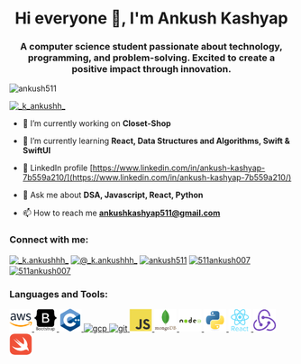<h1 align="center">Hi everyone 👋, I'm Ankush Kashyap</h1>
<h3 align="center">A computer science student passionate about technology, programming, and problem-solving. Excited to create a positive impact through innovation.</h3>

<p align="left"> <img src="https://komarev.com/ghpvc/?username=ankush511&label=Profile%20views&color=0e75b6&style=flat" alt="ankush511" /> </p>

<p align="left"> <a href="https://twitter.com/_k_ankushh_/" target="blank"><img src="https://img.shields.io/twitter/follow/_k_ankushh_?logo=twitter&style=for-the-badge" alt="_k_ankushh_" /></a> </p>

- 🔭 I’m currently working on **Closet-Shop**

- 🌱 I’m currently learning **React, Data Structures and Algorithms, Swift & SwiftUI**

- 🔗 LinkedIn profile [https://www.linkedin.com/in/ankush-kashyap-7b559a210/](https://www.linkedin.com/in/ankush-kashyap-7b559a210/)

- 💬 Ask me about **DSA, Javascript, React, Python**

- 📫 How to reach me **ankushkashyap511@gmail.com**

<h3 align="left">Connect with me:</h3>
<p align="left">
<a href="https://twitter.com/_k_ankushh_" target="blank"><img align="center" src="https://raw.githubusercontent.com/rahuldkjain/github-profile-readme-generator/master/src/images/icons/Social/twitter.svg" alt="_k.ankushhh_" height="30" width="40" /></a>
<a href="https://instagram.com/@_k.ankushhh_" target="blank"><img align="center" src="https://raw.githubusercontent.com/rahuldkjain/github-profile-readme-generator/master/src/images/icons/Social/instagram.svg" alt="@_k.ankushhh_" height="30" width="40" /></a>
<a href="https://www.codechef.com/users/ankush511" target="blank"><img align="center" src="https://cdn.jsdelivr.net/npm/simple-icons@3.1.0/icons/codechef.svg" alt="ankush511" height="30" width="40" /></a>
<a href="https://www.leetcode.com/511ankush007" target="blank"><img align="center" src="https://raw.githubusercontent.com/rahuldkjain/github-profile-readme-generator/master/src/images/icons/Social/leet-code.svg" alt="511ankush007" height="30" width="40" /></a>
<a href="https://auth.geeksforgeeks.org/user/511ankush007" target="blank"><img align="center" src="https://raw.githubusercontent.com/rahuldkjain/github-profile-readme-generator/master/src/images/icons/Social/geeks-for-geeks.svg" alt="511ankush007" height="30" width="40" /></a>
</p>

<h3 align="left">Languages and Tools:</h3>
<p align="left"> <a href="https://aws.amazon.com" target="_blank" rel="noreferrer"> <img src="https://raw.githubusercontent.com/devicons/devicon/master/icons/amazonwebservices/amazonwebservices-original-wordmark.svg" alt="aws" width="40" height="40"/> </a> <a href="https://getbootstrap.com" target="_blank" rel="noreferrer"> <img src="https://raw.githubusercontent.com/devicons/devicon/master/icons/bootstrap/bootstrap-plain-wordmark.svg" alt="bootstrap" width="40" height="40"/> </a> <a href="https://www.w3schools.com/cpp/" target="_blank" rel="noreferrer"> <img src="https://raw.githubusercontent.com/devicons/devicon/master/icons/cplusplus/cplusplus-original.svg" alt="cplusplus" width="40" height="40"/> </a> <a href="https://cloud.google.com" target="_blank" rel="noreferrer"> <img src="https://www.vectorlogo.zone/logos/google_cloud/google_cloud-icon.svg" alt="gcp" width="40" height="40"/> </a> <a href="https://git-scm.com/" target="_blank" rel="noreferrer"> <img src="https://www.vectorlogo.zone/logos/git-scm/git-scm-icon.svg" alt="git" width="40" height="40"/> </a> <a href="https://developer.mozilla.org/en-US/docs/Web/JavaScript" target="_blank" rel="noreferrer"> <img src="https://raw.githubusercontent.com/devicons/devicon/master/icons/javascript/javascript-original.svg" alt="javascript" width="40" height="40"/> </a> <a href="https://www.mongodb.com/" target="_blank" rel="noreferrer"> <img src="https://raw.githubusercontent.com/devicons/devicon/master/icons/mongodb/mongodb-original-wordmark.svg" alt="mongodb" width="40" height="40"/> </a> <a href="https://nodejs.org" target="_blank" rel="noreferrer"> <img src="https://raw.githubusercontent.com/devicons/devicon/master/icons/nodejs/nodejs-original-wordmark.svg" alt="nodejs" width="40" height="40"/> </a> <a href="https://www.python.org" target="_blank" rel="noreferrer"> <img src="https://raw.githubusercontent.com/devicons/devicon/master/icons/python/python-original.svg" alt="python" width="40" height="40"/> </a> <a href="https://reactjs.org/" target="_blank" rel="noreferrer"> <img src="https://raw.githubusercontent.com/devicons/devicon/master/icons/react/react-original-wordmark.svg" alt="react" width="40" height="40"/> </a> <a href="https://redux.js.org" target="_blank" rel="noreferrer"> <img src="https://raw.githubusercontent.com/devicons/devicon/master/icons/redux/redux-original.svg" alt="redux" width="40" height="40"/> </a> <a href="https://developer.apple.com/swift/" target="_blank" rel="noreferrer"> <img src="https://raw.githubusercontent.com/devicons/devicon/master/icons/swift/swift-original.svg" alt="swift" width="40" height="40"/> </a> </p>


